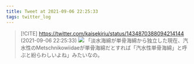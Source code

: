 ```yaml
---
title: Tweet at 2021-09-06 22:25:33
tags: twitter_log
---
```


> [!CITE] https://twitter.com/kaisekiriu/status/1434870388094214144 (2021-09-06 22:25:33)
> ![](https://twitter.com/kaisekiriu/status/1434870388094214144)
> 「淡水海綿が単骨海綿から独立した現在、汽水性のMetschnikowiidaeが単骨海綿だとすれば「汽水性単骨海綿」と呼ぶと紛らわしいよね」みたいなの。
